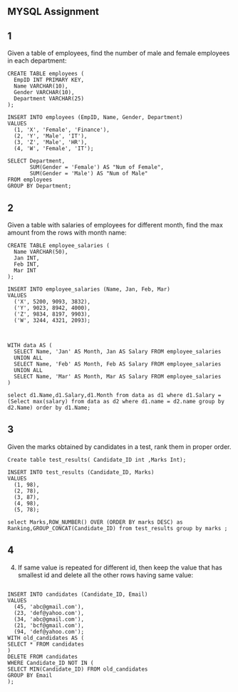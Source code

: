 

## MYSQL Assignment

## 1
Given a table of employees, find the number of male and female employees in each
department:


```mysql
CREATE TABLE employees (
  EmpID INT PRIMARY KEY,
  Name VARCHAR(10),
  Gender VARCHAR(10),
  Department VARCHAR(25)
);

INSERT INTO employees (EmpID, Name, Gender, Department)
VALUES
  (1, 'X', 'Female', 'Finance'),
  (2, 'Y', 'Male', 'IT'),
  (3, 'Z', 'Male', 'HR'),
  (4, 'W', 'Female', 'IT');

SELECT Department,
       SUM(Gender = 'Female') AS "Num of Female",
       SUM(Gender = 'Male') AS "Num of Male"
FROM employees
GROUP BY Department;
```



## 2
Given a table with salaries of employees for different month, find the max amount from the
rows with month name:

```mysql
CREATE TABLE employee_salaries (
  Name VARCHAR(50),
  Jan INT,
  Feb INT,
  Mar INT
);

INSERT INTO employee_salaries (Name, Jan, Feb, Mar)
VALUES
  ('X', 5200, 9093, 3832),
  ('Y', 9023, 8942, 4000),
  ('Z', 9834, 8197, 9903),
  ('W', 3244, 4321, 2093);



WITH data AS (
  SELECT Name, 'Jan' AS Month, Jan AS Salary FROM employee_salaries
  UNION ALL
  SELECT Name, 'Feb' AS Month, Feb AS Salary FROM employee_salaries
  UNION ALL
  SELECT Name, 'Mar' AS Month, Mar AS Salary FROM employee_salaries
)

select d1.Name,d1.Salary,d1.Month from data as d1 where d1.Salary = (Select max(salary) from data as d2 where d1.name = d2.name group by d2.Name) order by d1.Name;
```

## 3
Given the marks obtained by candidates in a test, rank them in proper order.

````mysql
Create table test_results( Candidate_ID int ,Marks Int);

INSERT INTO test_results (Candidate_ID, Marks)
VALUES
  (1, 98),
  (2, 78),
  (3, 87),
  (4, 98),
  (5, 78);

select Marks,ROW_NUMBER() OVER (ORDER BY marks DESC) as Ranking,GROUP_CONCAT(Candidate_ID) from test_results group by marks ;

````

## 4

4. If same value is repeated for different id, then keep the value that has smallest id and delete
all the other rows having same value:

````mysql

INSERT INTO candidates (Candidate_ID, Email)
VALUES
  (45, 'abc@gmail.com'),
  (23, 'def@yahoo.com'),
  (34, 'abc@gmail.com'),
  (21, 'bcf@gmail.com'),
  (94, 'def@yahoo.com');
WITH old_candidates AS (
SELECT * FROM candidates
)
DELETE FROM candidates
WHERE Candidate_ID NOT IN (
SELECT MIN(Candidate_ID) FROM old_candidates
GROUP BY Email
);
````





